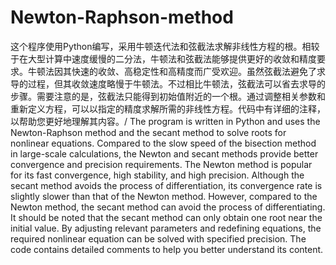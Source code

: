 # Newton-Raphson-method
这个程序使用Python编写，采用牛顿迭代法和弦截法求解非线性方程的根。相较于在大型计算中速度缓慢的二分法，牛顿法和弦截法能够提供更好的收敛和精度要求。牛顿法因其快速的收敛、高稳定性和高精度而广受欢迎。虽然弦截法避免了求导的过程，但其收敛速度略慢于牛顿法。不过相比牛顿法，弦截法可以省去求导的步骤。需要注意的是，弦截法只能得到初始值附近的一个根。通过调整相关参数和重新定义方程，可以以指定的精度求解所需的非线性方程。代码中有详细的注释，以帮助您更好地理解其内容。/
The program is written in Python and uses the Newton-Raphson method and the secant method to solve roots for nonlinear equations. Compared to the slow speed of the bisection method in large-scale calculations, the Newton and secant methods provide better convergence and precision requirements. The Newton method is popular for its fast convergence, high stability, and high precision. Although the secant method avoids the process of differentiation, its convergence rate is slightly slower than that of the Newton method. However, compared to the Newton method, the secant method can avoid the process of differentiating. It should be noted that the secant method can only obtain one root near the initial value. By adjusting relevant parameters and redefining equations, the required nonlinear equation can be solved with specified precision. The code contains detailed comments to help you better understand its content.
